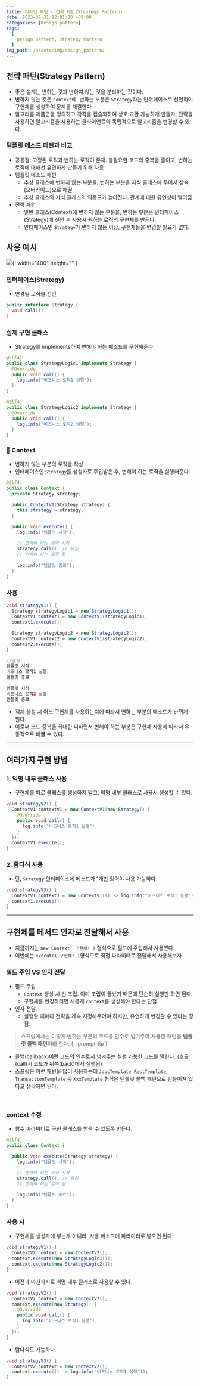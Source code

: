 ```yaml
---
title: 디자인 패턴 - 전략 패턴(Strategy Pattern)
date: 2023-07-31 12:01:00 +09:00
categories: [Design pattern]
tags:
  [
    Design pattern, Strategy Pattern
  ]
img_path: /assets/img/design_pattern/
---
```

## 전략 패턴(Strategy Pattern)
- 좋은 설계는 변하는 것과 변하지 않는 것을 분리하는 것이다.
- 변하지 않는 것은 `context`에, 변하는 부분은 `Strategy`라는 인터페이스로 선언하여 구현체를 생성하여 문제를 해결한다.
- 알고리즘 제품군을 정의하고 각각을 캡슐화하여 상호 교환 가능하게 만들자. 전략을 사용하면 알고리즘을 사용하는 클라이언트와 독립적으로 알고리즘을 변경할 수 있다.

### 템플릿 메소드 패턴과 비교
- 공통점: 고정된 로직과 변하는 로직이 존재. 불필요한 코드의 중복을 줄이고, 변하는 로직에 대해선 유연하게 만들기 위해 사용
- 템플릿 메소드 패턴
  - 추상 클래스에 변하지 않는 부분을, 변하는 부분을 자식 클래스에 두어서 상속(오버라이드)으로 해결
  - 추상 클래스와 자식 클래스의 의존도가 높아진다. 관계에 대한 유연성이 떨어짐
- 전략 패턴
  - 일반 클래스(Context)에 변하지 않는 부분을, 변하는 부분은 인터페이스(Strategy)에 선언 후 사용시 원하는 로직의 구현체를 만든다.
  - 인터페이스인 `Strategy`가 변하지 않는 이상, 구현체들을 변경할 필요가 없다.


## 사용 예시

![](strategy_pattern_1.png){: width="400" height="" }

### 인터페이스(Strategy)
- 변경될 로직을 선언

```java
public interface Strategy {
  void call();
}
```

### 실제 구현 클래스
- Strategy를 implements하여 변해야 하는 메소드를 구현해준다.

```java
@Slf4j
public class StrategyLogic1 implements Strategy {
  @Override
  public void call() {
    log.info("비즈니스 로직1 실행");
  }
}
```

```java
@Slf4j
public class StrategyLogic2 implements Strategy {
  @Override
  public void call() {
    log.info("비즈니스 로직2 실행");
  }
}
```

### 📌 Context
- 변하지 않는 부분의 로직을 작성
- 인터페이스인 `Strategy`를 생성자로 주입받은 후, 변해야 하는 로직을 실행해준다.

```java
@Slf4j
public class Context {
  private Strategy strategy;

  public ContextV1(Strategy strategy) {
    this.strategy = strategy;
  }

  public void execute() {
    log.info("템플릿 시작");
    
    // 변해야 하는 로직 시작
    strategy.call(); // 위임
    // 변해야 하는 로직 끝
    
    log.info("템플릿 종료");
  }
}
```

### 사용

```java
void strategyV1() {
  Strategy strategyLogic1 = new StrategyLogic1();
  ContextV1 context1 = new ContextV1(strategyLogic1);
  context1.execute();
    
  Strategy strategyLogic2 = new StrategyLogic2();
  ContextV1 context2 = new ContextV1(strategyLogic2);
  context2.execute();
}

//출력
템플릿 시작
비즈니스 로직1 실행
템플릿 종료
    
템플릿 시작
비즈니스 로직2 실행
템플릿 종료
```
- 객체 생성 시 어느 구현체를 사용하는지에 따라서 변하는 부분의 메소드가 바뀌게 된다.
- 이로써 코드 중복을 최대한 피하면서 변해야 하는 부분은 구현체 사용에 따라서 유동적으로 바꿀 수 있다.

---

## 여러가지 구현 방법

### 1. 익명 내부 클래스 사용
- 구현체를 따로 클래스를 생성하지 말고, 익명 내부 클래스로 사용시 생성할 수 있다.

```java
void strategyV2() {
  ContextV1 contextV1 = new ContextV1(new Strategy() {
    @Override
    public void call() {
      log.info("비즈니스 로직1 실행");
    }
  });
  contextV1.execute();
}
```

### 2. 람다식 사용
- 단, `Strategy` 인터페이스에 메소드가 1개만 있어야 사용 가능하다.

```java
void strategyV3() {
  ContextV1 context1 = new ContextV1(() -> log.info("비즈니스 로직1 실행"));
  context1.execute();
}
```

---

## 구현체를 메서드 인자로 전달해서 사용
- 지금까지는 `new Context( 구현체! )` 형식으로 필드에 주입해서 사용했다.
- 이번에는 `execute( 구현체! )`형식으로 직접 파라미터로 전달해서 사용해보자.

### 필드 주입 VS 인자 전달 
- 필드 주입
  -  `Context` 생성 시 선 조립. 이미 조립이 끝났기 때문에 단순히 실행만 하면 된다.
  -  구현체를 변경하려면 새롭게 `context`를 생성해야 한다는 단점.
- 인자 전달
  - 실행할 때마다 전략을 계속 지정해주어야 하지만, 유연하게 변경할 수 있다는 장점.

> 스프링에서는 이렇게 변하는 부분의 코드를 인수로 넘겨주어 사용한 패턴을 **템플릿 콜백 패턴**이라 한다.
{: .prompt-tip }


- 콜백(callback)이란 코드의 인수로서 넘겨주는 실행 가능한 코드를 말한다. (호출(call)시 코드가 뒤쪽(back)에서 실행됨)
- 스프링은 이런 패턴을 많이 사용하는데 `JdbcTemplate`, `RestTemplate`, `TransactionTemplate` 등 `XxxTemplate` 형식은 템플릿 콜백 패턴으로 만들어져 있다고 생각하면 된다.

<br>


### context 수정
- 함수 파라미터로 구현 클래스를 받을 수 있도록 만든다.

```java
@Slf4j
public class Context {

  public void execute(Strategy strategy) {
    log.info("템플릿 시작");

    // 변해야 하는 로직 시작
    strategy.call(); // 위임
    // 변해야 하는 로직 끝

    log.info("템플릿 종료");
  }
}
```

### 사용 시
- 구현체를 생성자에 넣는게 아니라, 사용 메소드에 파라미터로 넣으면 된다.

```java
void strategyV1() {
  ContextV2 context = new ContextV2();
  context.execute(new StrategyLogic1());
  context.execute(new StrategyLogic2());
}
```

- 이전과 마찬가지로 익명 내부 클래스로 사용할 수 있다.

```java
void strategyV2() {
  ContextV2 context = new ContextV2();
  context.execute(new Strategy() {
    @Override
    public void call() {
      log.info("비즈니스 로직1 실행");
    }
  });
}
```

- 람다식도 가능하다.

```java
void strategyV3() {
  ContextV2 context = new ContextV2();
  context.execute(() -> log.info("비즈니스 로직1 실행"));
}
```
